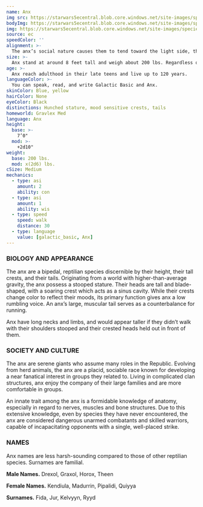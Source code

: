 ```yaml
---
name: Anx
img src: https://starwars5ecentral.blob.core.windows.net/site-images/species/species_anx.png
bodyImg: https://starwars5ecentral.blob.core.windows.net/site-images/species/species_anx.png
img: https://starwars5ecentral.blob.core.windows.net/site-images/species/species_anx.png
source: ec
speedColor: ''
alignment: >-
  The anx’s social nature causes them to tend toward the light side, though there are exceptions.
size: >-
  Anx stand at around 8 feet tall and weigh about 200 lbs. Regardless of your position in that range, your size is Medium.
age: >-
  Anx reach adulthood in their late teens and live up to 120 years.
languageColor: >-
  You can speak, read, and write Galactic Basic and Anx. 
skinColor: Blue, yellow
hairColor: None
eyeColor: Black
distinctions: Hunched stature, mood sensitive crests, tails
homeworld: Gravlex Med
language: Anx
height:
  base: >-
    7’0"
  mod: >-
    +2d10"
weight:
  base: 200 lbs.
  mod: x(2d6) lbs.
cSize: Medium
mechanics:
  - type: asi
    amount: 2
    ability: con
  - type: asi
    amount: 1
    ability: wis
  - type: speed
    speed: walk
    distance: 30
  - type: language
    value: [galactic_basic, Anx]
---
```

### BIOLOGY AND APPEARANCE
The anx are a bipedal, reptilian species discernible by their height, their tall crests, and their tails. Originating from a world with higher-than-average gravity, the anx possess a stooped stature. Their heads are tall and blade-shaped, with a soaring crest which acts as a sinus cavity. While their crests change color to reflect their moods, its primary function gives anx a low rumbling voice. An anx’s large, muscular tail serves as a counterbalance for running.

Anx have long necks and limbs, and would appear taller if they didn’t walk with their shoulders stooped and their crested heads held out in front of them.

### SOCIETY AND CULTURE
The anx are serene giants who assume many roles in the Republic. Evolving from herd animals, the anx are a placid, sociable race known for developing a near fanatical interest in groups they related to. Living in complicated clan structures, anx enjoy the company of their large families and are more comfortable in groups.

An innate trait among the anx is a formidable knowledge of anatomy, especially in regard to nerves, muscles and bone structures. Due to this extensive knowledge, even by species they have never encountered, the anx are considered dangerous unarmed combatants and skilled warriors, capable of incapacitating opponents with a single, well-placed strike.

### NAMES
Anx names are less harsh-sounding compared to those of other reptilian species. Surnames are familial.

__Male Names.__ Drexol, Graxol, Horox, Theen

__Female Names.__ Kendiula, Madurrin, Pipalidi, Quiyya

__Surnames.__ Fida, Jur, Kelvyyn, Ryyd



    